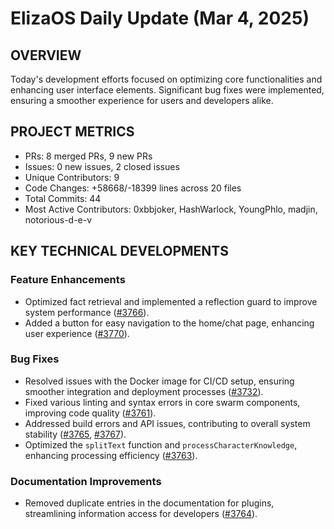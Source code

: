 # ElizaOS Daily Update (Mar 4, 2025)

## OVERVIEW

Today's development efforts focused on optimizing core functionalities and enhancing user interface elements. Significant bug fixes were implemented, ensuring a smoother experience for users and developers alike.

## PROJECT METRICS

- PRs: 8 merged PRs, 9 new PRs
- Issues: 0 new issues, 2 closed issues
- Unique Contributors: 9
- Code Changes: +58668/-18399 lines across 20 files
- Total Commits: 44
- Most Active Contributors: 0xbbjoker, HashWarlock, YoungPhlo, madjin, notorious-d-e-v

## KEY TECHNICAL DEVELOPMENTS

### Feature Enhancements

- Optimized fact retrieval and implemented a reflection guard to improve system performance ([#3766](https://github.com/elizaos/eliza/pull/3766)).
- Added a button for easy navigation to the home/chat page, enhancing user experience ([#3770](https://github.com/elizaos/eliza/pull/3770)).

### Bug Fixes

- Resolved issues with the Docker image for CI/CD setup, ensuring smoother integration and deployment processes ([#3732](https://github.com/elizaos/eliza/pull/3732)).
- Fixed various linting and syntax errors in core swarm components, improving code quality ([#3761](https://github.com/elizaos/eliza/pull/3761)).
- Addressed build errors and API issues, contributing to overall system stability ([#3765](https://github.com/elizaos/eliza/pull/3765), [#3767](https://github.com/elizaos/eliza/pull/3767)).
- Optimized the `splitText` function and `processCharacterKnowledge`, enhancing processing efficiency ([#3763](https://github.com/elizaos/eliza/pull/3763)).

### Documentation Improvements

- Removed duplicate entries in the documentation for plugins, streamlining information access for developers ([#3764](https://github.com/elizaos/eliza/pull/3764)).
